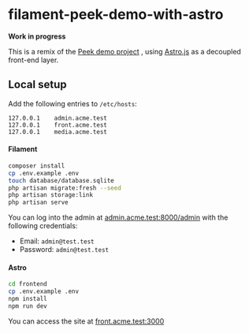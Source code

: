 # filament-peek-demo-with-astro

**Work in progress**

This is a remix of the [Peek demo project](https://github.com/pboivin/filament-peek-demo) , using [Astro.js](https://astro.build/) as a decoupled front-end layer.

## Local setup

Add the following entries to `/etc/hosts`:

```
127.0.0.1    admin.acme.test
127.0.0.1    front.acme.test
127.0.0.1    media.acme.test
```

#### Filament

```sh
composer install
cp .env.example .env
touch database/database.sqlite
php artisan migrate:fresh --seed
php artisan storage:link
php artisan serve
```

You can log into the admin at [admin.acme.test:8000/admin](http://admin.acme.test:8000/admin) with the following credentials:

- Email: `admin@test.test`
- Password: `admin@test.test`

#### Astro

```sh
cd frontend
cp .env.example .env
npm install
npm run dev
```

You can access the site at [front.acme.test:3000](http://front.acme.test:3000)
